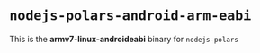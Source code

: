 # `nodejs-polars-android-arm-eabi`

This is the **armv7-linux-androideabi** binary for `nodejs-polars`
